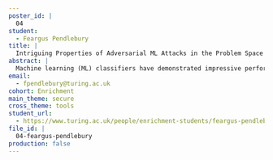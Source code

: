 ```yaml
---
poster_id: |
  04
student:
  - Feargus Pendlebury
title: |
  Intriguing Properties of Adversarial ML Attacks in the Problem Space
abstract: |
  Machine learning (ML) classifiers have demonstrated impressive performance in various domains, particularly in discriminating between malicious and benign behaviour in security-sensitive settings (e.g., malware detection, anomaly detection, code attribution, platform abuse). However, it has been shown that adversaries can attack classifiers by carefully altering input data in order to manipulate their outputs.A well-studied example of an adversarial ML attack is the evasion attack. Using a gradient-driven methodology, it's possible to calculate an ideal perturbation δ* to apply to the original object x which will result in the target classifier misidentifying it as a different class.However, in many settings it is not possible to convert this ideal feature vector back into a real problem-space object due to the inverse feature mapping problem. In these cases, the ideal transformations required to induce δ* in x are simply not available because of various constraints that exist only in the problem-space (e.g., plausibility).In this work we clarify the relationship between feature space and problem space and propose a general formalization for problem-space attacks, including a comprehensive set of constraints to consider. This allows us to highlight the strengths and weaknesses of different approaches and better formulate novel attacks.
email:
  - fpendlebury@turing.ac.uk
cohort: Enrichment
main_theme: secure
cross_theme: tools
student_url:
  - https://www.turing.ac.uk/people/enrichment-students/feargus-pendlebury
file_id: |
  04-feargus-pendlebury
production: false
---
```

